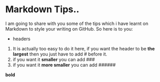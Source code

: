 # Markdown Tips..
I am going to share with you some of the tips which i have learnt on Markdown to style your writing on GitHub. So here is to you:
* headers
1. It is actually too easy to do it here, if you want the header to be **the largest** then you just have to add # before it. 
2. if you want it **smaller** you can add ###
3. if you want it **more smaller** you can add ######

**bold**
